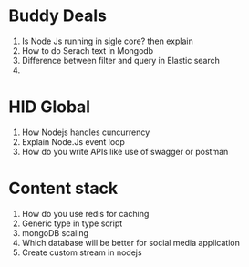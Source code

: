 # Buddy Deals
1. Is Node Js running in sigle core? then explain
2. How to do Serach text in Mongodb
3. Difference between filter and query in Elastic search 
4.  

# HID Global
1. How Nodejs handles cuncurrency
2. Explain Node.Js event loop
3. How do you write APIs like use of swagger or postman

# Content stack
1. How do you use redis for caching
2. Generic type in type script
3. mongoDB scaling
4. Which database will be better for social media application
5. Create custom stream in nodejs

